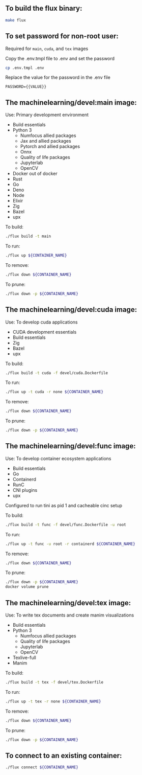 ## To build the flux binary:

```bash
make flux
```

## To set password for non-root user:

Required for `main`, `cuda`, and `tex` images

Copy the .env.tmpl file to .env and set the password

```bash
cp .env.tmpl .env
```

Replace the value for the password in the .env file

```env
PASSWORD={{VALUE}}
```

## The machinelearning/devel:main image:

Use: Primary development environment

- Build essentials
- Python 3
    - Numfocus allied packages
    - Jax and allied packages
    - Pytorch and allied packages
    - Onnx
    - Quality of life packages
    - Jupyterlab
    - OpenCV
- Docker out of docker
- Rust
- Go
- Deno
- Node
- Elixir
- Zig
- Bazel
- upx

To build:

```bash
./flux build -t main
```
To run:

```bash
./flux up ${CONTAINER_NAME}
```

To remove:

```bash
./flux down ${CONTAINER_NAME}
```

To prune:

```bash
./flux down -p ${CONTAINER_NAME}
```

## The machinelearning/devel:cuda image:

Use: To develop cuda applications

- CUDA development essentials
- Build essentials
- Zig
- Bazel
- upx

To build:

```bash
./flux build -t cuda -f devel/cuda.Dockerfile
```
To run:

```bash
./flux up -t cuda -r none ${CONTAINER_NAME}
```

To remove:

```bash
./flux down ${CONTAINER_NAME}
```

To prune:

```bash
./flux down -p ${CONTAINER_NAME}
```

## The machinelearning/devel:func image:

Use: To develop container ecosystem applications

- Build essentials
- Go
- Containerd
- RunC
- CNI plugins
- upx

Configured to run tini as pid 1 and cacheable cinc setup

To build:

```bash
./flux build -t func -f devel/func.Dockerfile -u root
```
To run:

```bash
./flux up -t func -u root -r containerd ${CONTAINER_NAME}
```

To remove:

```bash
./flux down ${CONTAINER_NAME}
```

To prune:

```bash
./flux down -p ${CONTAINER_NAME}
docker volume prune
```

## The machinelearning/devel:tex image:

Use: To write tex documents and create manim visualizations

- Build essentials
- Python 3
    - Numfocus allied packages
    - Quality of life packages
    - Jupyterlab
    - OpenCV
- Texlive-full
- Manim


To build:

```bash
./flux build -t tex -f devel/tex.Dockerfile
```
To run:

```bash
./flux up -t tex -r none ${CONTAINER_NAME}
```

To remove:

```bash
./flux down ${CONTAINER_NAME}
```

To prune:

```bash
./flux down -p ${CONTAINER_NAME}
```

## To connect to an existing container:

```bash
./flux connect ${CONTAINER_NAME}
```